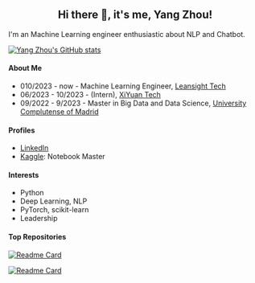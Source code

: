 <h2 align="center"> Hi there 👋, it's me, Yang Zhou!</h2>

I'm an Machine Learning engineer enthusiastic about NLP and Chatbot.

[![Yang Zhou's GitHub stats](https://github-readme-stats.vercel.app/api?username=zerolovesea&count_private=true&show_icons=true&theme=transparent)](https://github.com/zerolovesea/github-readme-stats)

#### About Me
* 010/2023 - now - Machine Learning Engineer, [Leansight Tech](https://www.leansight.cn/)
* 06/2023 - 10/2023 - (Intern), [XiYuan Tech](https://www.klara.com/)
* 09/2022 - 9/2023 - Master in Big Data and Data Science, [University Complutense of Madrid](https://ucm.es)

#### Profiles

* [LinkedIn](https://www.linkedin.com/in/zyaztec/)
* [Kaggle](https://www.kaggle.com/yaaangzhou): Notebook Master

#### Interests

* Python
* Deep Learning, NLP
* PyTorch, scikit-learn
* Leadership

#### Top Repositories

[![Readme Card](https://github-readme-stats.vercel.app/api/pin/?username=zerolovesea&repo=Kaggle_Competitions)](https://github.com/zerolovesea/Kaggle_Competitions)

[![Readme Card](https://github-readme-stats.vercel.app/api/pin/?username=zerolovesea&repo=Computer_Vision_Clasification_Backbones)](https://github.com/zerolovesea/Computer_Vision_Clasification_Backbones)
